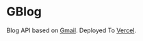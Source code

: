 # GBlog

Blog API based on [Gmail](https://developers.google.com/gmail/api).
Deployed To [Vercel](https://vercel.com/).
